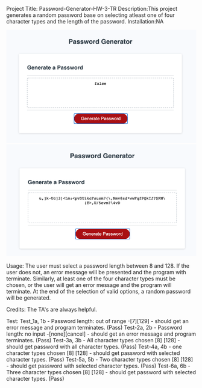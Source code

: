 Project Title: Password-Generator-HW-3-TR
Description:This project generates a random password base on selecting atleast one of four character types and the length of the password.
Installation:NA

![](./images/home.png)
![](./images/password.png)

Usage:
The user must select a password length between 8 and 128. If the user does not, an error message will be presented and the program with terminate. Similarly, at least one of the four character types must be chosen, or the user will get an error message and the program will terminate. At the end of the selection of valid options, a random password will be generated.

Credits: The TA's are always helpful.

Test:
Test_1a, 1b - Password length: out of range -[7][129] - should get an error message and program terminates. (Pass)
Test-2a, 2b - Password length: no input -[none][cancel] - should get an error message and program terminates. (Pass)
Test-3a, 3b - All character types chosen [8] [128] - should get password with all character types. (Pass)
Test-4a, 4b - one character types chosen [8] [128] - should get password with selected character types. (Pass)
Test-5a, 5b - Two character types chosen [8] [128] - should get password with selected character types. (Pass)
Test-6a, 6b - Three character types chosen [8] [128] - should get password with selected character types. (Pass)
